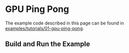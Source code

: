 # GPU Ping Pong

The example code described in this page can be found in [examples/tutorials/01-gpu-ping-pong](https://github.com/microsoft/mscclpp/blob/main/examples/tutorials/01-gpu-ping-pong).

## Build and Run the Example


